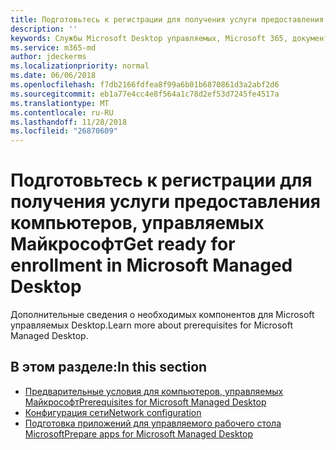 ```yaml
---
title: Подготовьтесь к регистрации для получения услуги предоставления компьютеров, управляемых Майкрософт
description: ''
keywords: Службы Microsoft Desktop управляемых, Microsoft 365, документация
ms.service: m365-md
author: jdeckerms
ms.localizationpriority: normal
ms.date: 06/06/2018
ms.openlocfilehash: f7db2166fdfea8f99a6b01b6870861d3a2abf2d6
ms.sourcegitcommit: eb1a77e4cc4e8f564a1c78d2ef53d7245fe4517a
ms.translationtype: MT
ms.contentlocale: ru-RU
ms.lasthandoff: 11/28/2018
ms.locfileid: "26870609"
---
```

# <a name="get-ready-for-enrollment-in-microsoft-managed-desktop"></a><span data-ttu-id="7c4eb-103">Подготовьтесь к регистрации для получения услуги предоставления компьютеров, управляемых Майкрософт</span><span class="sxs-lookup"><span data-stu-id="7c4eb-103">Get ready for enrollment in Microsoft Managed Desktop</span></span>

<span data-ttu-id="7c4eb-104">Дополнительные сведения о необходимых компонентов для Microsoft управляемых Desktop.</span><span class="sxs-lookup"><span data-stu-id="7c4eb-104">Learn more about prerequisites for Microsoft Managed Desktop.</span></span> 

## <a name="in-this-section"></a><span data-ttu-id="7c4eb-105">В этом разделе:</span><span class="sxs-lookup"><span data-stu-id="7c4eb-105">In this section</span></span>

- [<span data-ttu-id="7c4eb-106">Предварительные условия для компьютеров, управляемых Майкрософт</span><span class="sxs-lookup"><span data-stu-id="7c4eb-106">Prerequisites for Microsoft Managed Desktop</span></span>](prerequisites.md)
- [<span data-ttu-id="7c4eb-107">Конфигурация сети</span><span class="sxs-lookup"><span data-stu-id="7c4eb-107">Network configuration</span></span>](network.md)
- [<span data-ttu-id="7c4eb-108">Подготовка приложений для управляемого рабочего стола Microsoft</span><span class="sxs-lookup"><span data-stu-id="7c4eb-108">Prepare apps for Microsoft Managed Desktop</span></span>](apps.md)